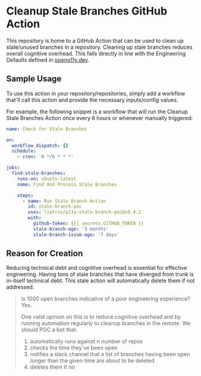 # Cleanup Stale Branches GitHub Action

This repository is home to a GitHub Action that can be used to clean up stale/unused branches in a repository.
Cleaning up stale branches reduces overall cognitive overhead. This falls directly in line with the
Engineering Defaults defined in [openo11y.dev][0].


## Sample Usage

To use this action in your repository/repositories, simply add a workflow that'll call this action and provide the necessary inputs/config values.

For example, the following snippet is a workflow that will run the Cleanup Stale Branches Action once every 6 hours or whenever manually triggered:

```yaml
name: Check for Stale Branches

on:
  workflow_dispatch: {}
  schedule:
    - cron: '0 */6 * * *'

jobs:
  find-stale-branches:
    runs-on: ubuntu-latest
    name: Find And Process Stale Branches

    steps:
      - name: Run Stale Branch Action
        id: stale-branch-poc
        uses: liatrio/o11y-stale-branch-poc@v0.4.2
        with:
          github-token: ${{ secrets.GITHUB_TOKEN }}
          stale-branch-age: '3 months'
          stale-branch-issue-age: '7 days'
```

## Reason for Creation

Reducing technical debt and cognitive overhead is essential for effective engineering.
Having tons of stale branches that have diverged from trunk is in-itself technical debt.
This stale action will automatically delete them if not addressed.

> Is 1000 open branches indicative of a poor engineering experience? Yes.
>
> One valid opinion on this is to reduce cognitive overhead and by running automation regularly to cleanup branches in the remote. We should POC a bot that:
>
> 1. automatically runs against n number of repos
> 2. checks the time they've been open
> 3. notifies a slack channel that a list of branches having been open longer than the given time are about to be deleted
> 4. deletes them if no

[0]: https://openo11y.dev
